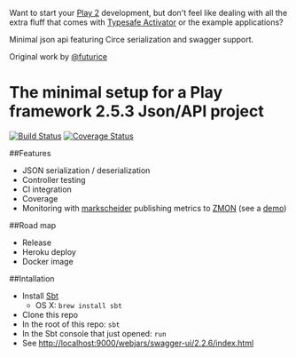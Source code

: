 Want to start your [Play 2](https://www.playframework.com/documentation/2.5.x/Home) development, but don't feel like dealing with all the extra fluff that comes with [Typesafe Activator](https://www.typesafe.com/activator/docs) or the example applications?

Minimal json api featuring Circe serialization and swagger support.

Original work by [@futurice](https://github.com/futurice/minimal-play2.git)


# The minimal setup for a Play framework 2.5.3 Json/API project

[![Build Status](https://travis-ci.org/sammyrulez/minimal-play2.svg?branch=master)](https://travis-ci.org/sammyrulez/minimal-play2) [![Coverage Status](https://coveralls.io/repos/github/sammyrulez/minimal-play2/badge.svg?branch=master)](https://coveralls.io/github/sammyrulez/minimal-play2?branch=master)

##Features
* JSON serialization / deserialization
* Controller testing
* CI integration
* Coverage
* Monitoring with [markscheider](https://github.com/zalando-incubator/markscheider) publishing metrics to [ZMON](https://github.com/zalando/zmon) (see a [demo](https://demo.zmon.io))


##Road map
* Release
* Heroku deploy
* Docker image


##Intallation

* Install [Sbt](http://www.scala-sbt.org/index.html)
  * OS X: `brew install sbt`
* Clone this repo
* In the root of this repo: `sbt`
* In the Sbt console that just opened: `run`
* See [http://localhost:9000/webjars/swagger-ui/2.2.6/index.html](http://localhost:9000/webjars/swagger-ui/2.2.6/index.html)
